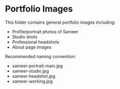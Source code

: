 # Portfolio Images

This folder contains general portfolio images including:
- Profile/portrait photos of Sameer
- Studio shots
- Professional headshots
- About page images

Recommended naming convention:
- sameer-portrait-main.jpg
- sameer-studio.jpg
- sameer-headshot.jpg
- sameer-working.jpg
